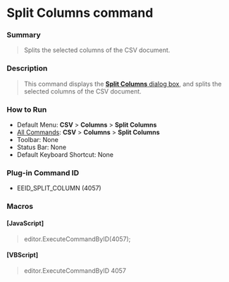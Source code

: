 # Split Columns command

### Summary

> Splits the selected columns of the CSV document.

### Description

> This command displays the [**Split Columns** dialog box](../../dlg/split_column/index), and splits the selected columns of the CSV document.

### How to Run

- Default Menu: **CSV** \> **Columns** \> **Split Columns**
- [All Commands](../tools/all_commands): **CSV** \> **Columns** \> **Split Columns**
- Toolbar: None
- Status Bar: None
- Default Keyboard Shortcut: None

### Plug-in Command ID

- EEID\_SPLIT\_COLUMN (4057)

### Macros

#### \[JavaScript\]

> editor.ExecuteCommandByID(4057);

#### \[VBScript\]

> editor.ExecuteCommandByID 4057